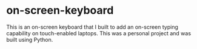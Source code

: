 # on-screen-keyboard
This is an on-screen keyboard that I built to add an on-screen typing capability on touch-enabled laptops. This was a personal project and was built using Python.
